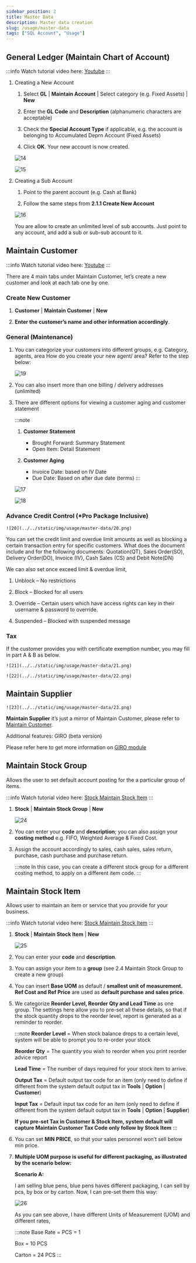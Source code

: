 ```yaml
---
sidebar_position: 2
title: Master Data
description: Master data creation
slug: /usage/master-data
tags: ["SQL Account", "Usage"]
---
```


## General Ledger (Maintain Chart of Account)

:::info
Watch tutorial video here: [Youtube](https://www.youtube.com/watch?v=hsdpDJImya4&feature=youtu.be)
:::

1. Creating a New Account

   1. Select **GL** | **Maintain Account** | Select category (e.g. Fixed Assets) | **New**

   2. Enter the **GL Code** and **Description** (alphanumeric characters are acceptable)

   3. Check the **Special Account Type** if applicable, e.g. the account is belonging to Accumulated Deprn Account (Fixed Assets)

   4. Click **OK**. Your new account is now created.

    ![14](../../static/img/usage/master-data/14.png)

    ![15](../../static/img/usage/master-data/15.png)

2. Creating a Sub Account

   1. Point to the parent account (e.g. Cash at Bank)

   2. Follow the same steps from **2.1.1 Create New Account**

    ![16](../../static/img/usage/master-data/16.png)

    You are allow to create an unlimited level of sub accounts. Just point to any account, and add a sub or sub-sub account to it.

## Maintain Customer

:::info
Watch tutorial video here: [Youtube](https://www.youtube.com/watch?v=qn0xmeHUZkk&feature=youtu.be)
:::

There are 4 main tabs under Maintain Customer, let’s create a new customer and look at each tab one by one.

### Create New Customer

1. **Customer** | **Maintain Customer** | **New**

2. **Enter the customer’s name and other information accordingly**.

### General (Maintenance)

1. You can categorize your customers into different groups, e.g. Category, agents, area
    How do you create your new agent/ area? Refer to the step below:

    ![19](../../static/img/usage/master-data/19.png)

2. You can also insert more than one billing / delivery addresses (unlimited)

3. There are different options for viewing a customer aging and customer statement

    :::note
    1. **Customer Statement**
        - Brought Forward: Summary Statement
        - Open Item: Detail Statement

    2. **Customer Aging**
        - Invoice Date: based on IV Date
        - Due Date: Based on after due date (terms)
    :::

    ![17](../../static/img/usage/master-data/17.png)

    ![18](../../static/img/usage/master-data/18.png)

### Advance Credit Control (*Pro Package Inclusive)

    ![20](../../static/img/usage/master-data/20.png)

You can set the credit limit and overdue limit amounts as well as blocking a certain transaction entry for specific customers. What does the document include and for the following documents: Quotation(QT), Sales Order(SO), Delivery Order(DO), Invoice (IV), Cash Sales (CS) and Debit Note(DN)

We can also set once exceed limit & overdue limit,

1. Unblock – No restrictions

2. Block – Blocked for all users

3. Override – Certain users which have access rights can key in their username & password to override.

4. Suspended – Blocked with suspended message

### Tax

If the customer provides you with certificate exemption number, you may fill in part A & B as below.

    ![21](../../static/img/usage/master-data/21.png)

    ![22](../../static/img/usage/master-data/22.png)

## Maintain Supplier

    ![23](../../static/img/usage/master-data/23.png)

**Maintain Supplier** it’s just a mirror of Maintain Customer, please refer to [Maintain Customer](#maintain-customer).

Additional features: GIRO (beta version)

Please refer here to get more information on [GIRO module](http://www.sql.com.my/document/sqlacc_docs/PDF/13-05-GIRO_SupplierPayment.pdf)

## Maintain Stock Group

Allows the user to set default account posting for the a particular group of items.

:::info
Watch tutorial video here: [Stock Maintain Stock Item](https://www.youtube.com/watch?v=o4Z3oyhdeq0&feature=youtu.be)
:::

1. **Stock** | **Maintain Stock Group** | **New**

    ![24](../../static/img/usage/master-data/24.png)

2. You can enter your **code** and **description**; you can also assign your **costing method** e.g. FIFO, Weighted Average & Fixed Cost.

3. Assign the account accordingly to sales, cash sales, sales return, purchase, cash purchase and purchase return.

   :::note
   In this case, you can create a different stock group for a different costing method, to apply on a different item code.
   :::

## Maintain Stock Item

Allows user to maintain an item or service that you provide for your business.

:::info
Watch tutorial video here: [Stock Maintain Stock Item](https://www.youtube.com/watch?v=o4Z3oyhdeq0&feature=youtu.be)
:::

1. **Stock** | **Maintain Stock Item** | **New**

    ![25](../../static/img/usage/master-data/25.png)

2. You can enter your **code** and **description**.

3. You can assign your item to a **group** (see 2.4 Maintain Stock Group to create a new group)

4. You can insert **Base UOM** as default / **smallest unit of measurement. Ref Cost and Ref Price** are used as **default purchase and sales price**.

5. We categorize **Reorder Level, Reorder Qty and Lead Time** as one group. The settings here allow you to pre-set all these details, so that if the stock quantity drops to the reorder level, report is generated as a reminder to reorder.

   :::note
   **Reorder Level** = When stock balance drops to a certain level, system will be able to prompt you to re-order your stock

   **Reorder Qty** = The quantity you wish to reorder when you print reorder advice report

   **Lead Time** = The number of days required for your stock item to arrive.

   **Output Tax** = Default output tax code for an item (only need to define if different from the system default output tax in **Tools** | **Option** | **Customer**)

   **Input Tax** = Default input tax code for an item (only need to define if different from the system default output tax in **Tools** | **Option** | **Supplier**)

   **If you pre-set Tax in Customer & Stock Item, system default will capture Maintain Customer Tax Code only follow by Stock Item**
   :::

6. You can set **MIN PRICE**, so that your sales personnel won’t sell below min price.

7. **Multiple UOM purpose is useful for different packaging, as illustrated by the scenario below:**

   **Scenario A:**

   I am selling blue pens, blue pens haves different packaging, I can sell by pcs, by box or by carton. Now, I can pre-set them this way:

    ![26](../../static/img/usage/master-data/26.png)

   As you can see above, I have different Units of Measurement (UOM) and different rates,

   :::note
   Base Rate = PCS = 1

   Box = 10 PCS

   Carton = 24 PCS
   :::
